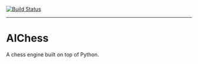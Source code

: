 [![Build Status](https://travis-ci.org/ThinCharm/AIChess.svg?branch=master)](https://travis-ci.org/ThinCharm/AIChess)

--------
# AIChess
A chess engine built on top of Python.
